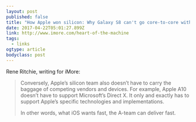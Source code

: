 ```yaml
---
layout: post 
published: false 
title: "How Apple won silicon: Why Galaxy S8 can't go core-to-core with iPhone 7" 
date: 2017-04-22T05:01:27.899Z 
link: http://www.imore.com/heart-of-the-machine 
tags:
  - links
ogtype: article 
bodyclass: post 
---
```


Rene Ritchie, writing for iMore:

> Conversely, Apple’s silicon team also doesn’t have to carry the baggage of competing vendors and devices. For example, Apple A10 doesn’t have to support Microsoft’s Direct X. It only and exactly has to support Apple’s specific technologies and implementations.
> 
> In other words, what iOS wants fast, the A-team can deliver fast.